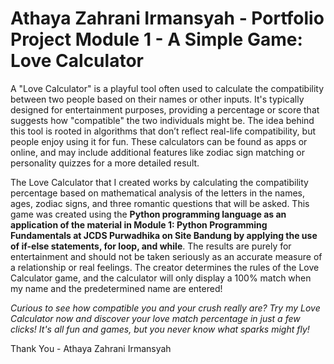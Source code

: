 # Athaya Zahrani Irmansyah - Portfolio Project Module 1 - A Simple Game: Love Calculator

A "Love Calculator" is a playful tool often used to calculate the compatibility between two people based on their names or other inputs. It's typically designed for entertainment purposes, providing a percentage or score that suggests how "compatible" the two individuals might be. The idea behind this tool is rooted in algorithms that don’t reflect real-life compatibility, but people enjoy using it for fun. These calculators can be found as apps or online, and may include additional features like zodiac sign matching or personality quizzes for a more detailed result.

The Love Calculator that I created works by calculating the compatibility percentage based on mathematical analysis of the letters in the names, ages, zodiac signs, and three romantic questions that will be asked. This game was created using the **Python programming language as an application of the material in Module 1: Python Programming Fundamentals at JCDS Purwadhika on Site Bandung by applying the use of if-else statements, for loop, and while**. The results are purely for entertainment and should not be taken seriously as an accurate measure of a relationship or real feelings. The creator determines the rules of the Love Calculator game, and the calculator will only display a 100% match when my name and the predetermined name are entered!

_Curious to see how compatible you and your crush really are? Try my Love Calculator now and discover your love match percentage in just a few clicks! It's all fun and games, but you never know what sparks might fly!_

Thank You - Athaya Zahrani Irmansyah
